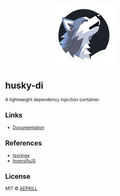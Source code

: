 <div align="center">
  <img src="./docs/assets/icon.png" >
</div>

# husky-di

A lightweight dependency injection container.

## Links

- [Documentation](https://blog.aepkill.com/husky-di)

## References

- [tsyringe](https://github.com/microsoft/tsyringe)
- [InversifyJS](https://github.com/inversify/InversifyJS)

## License

MIT © [AEPKILL](https://github.com/AEPKILL)
